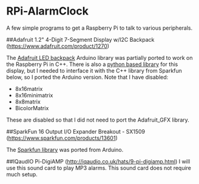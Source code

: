 # RPi-AlarmClock

A few simple programs to get a Raspberry Pi to talk to various peripherals.

##Adafruit 1.2" 4-Digit 7-Segment Display w/I2C Backpack (https://www.adafruit.com/product/1270)

The [Adafruit LED backpack](https://github.com/adafruit/Adafruit_LED_Backpack) Arduino library was partially ported to work on the Raspberry Pi in C++. There is also a [python based library](https://learn.adafruit.com/matrix-7-segment-led-backpack-with-the-raspberry-pi/overview) for this display, but I needed to interface it with the C++ library from Sparkfun below, so I ported the Arduino version. Note that I have disabled:

* 8x16matrix
* 8x16minimatrix
* 8x8matrix
* BicolorMatrix

These are disabled so that I did not need to port the Adafruit_GFX library.

##SparkFun 16 Output I/O Expander Breakout - SX1509 (https://www.sparkfun.com/products/13601)

The [Sparkfun library](https://github.com/sparkfun/SparkFun_SX1509_Arduino_Library) was ported from Arduino.

##IQaudIO Pi-DigiAMP (http://iqaudio.co.uk/hats/9-pi-digiamp.html)
I will use this sound card to play MP3 alarms. This sound card does not require much setup.